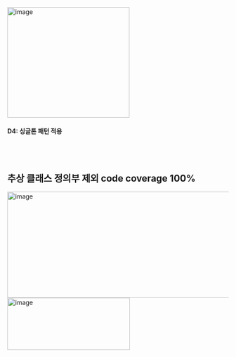 <img width="278" height="252" alt="image" src="https://github.com/user-attachments/assets/9f022d1e-3f26-4740-8faf-2273a5997a1e" />

#### D4: 싱글톤 패턴 적용

<br/> <br/> 
           

## 추상 클래스 정의부 제외 code coverage 100%

<img width="821" height="242" alt="image" src="https://github.com/user-attachments/assets/ea1c8f55-8ee5-4821-a1ba-fd1ea6dcf5e9" />


<img width="279" height="119" alt="image" src="https://github.com/user-attachments/assets/3483310a-27d8-4ad5-b5c4-f7587cd80076" />
